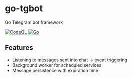 # go-tgbot
Go Telegram bot framework

[![CodeQL](https://github.com/guionardo/go-tgbot/actions/workflows/codeql-analysis.yml/badge.svg)](https://github.com/guionardo/go-tgbot/actions/workflows/codeql-analysis.yml)
[![Go](https://github.com/guionardo/go-tgbot/actions/workflows/go.yml/badge.svg)](https://github.com/guionardo/go-tgbot/actions/workflows/go.yml)

## Features

* Listening to messages sent into chat -> event triggering
* Background worker for scheduled services
* Message persistence with expiration time
